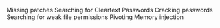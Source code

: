 Missing patches
Searching for Cleartext Passwords
Cracking passwords
Searching for weak file permissions
Pivoting
Memory injection
